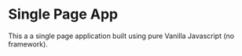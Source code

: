 # Single Page App

This a a single page application built using pure Vanilla Javascript (no framework).
